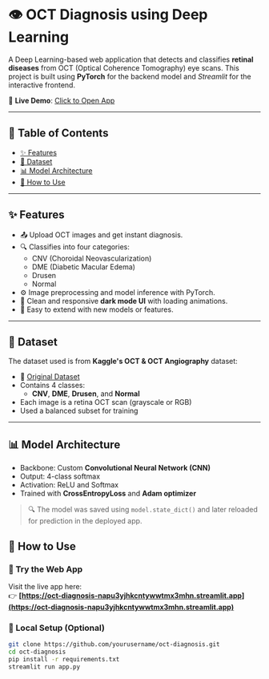 # 👁️ OCT Diagnosis using Deep Learning

A Deep Learning-based web application that detects and classifies **retinal diseases** from OCT (Optical Coherence Tomography) eye scans. This project is built using **PyTorch** for the backend model and *Streamlit* for the interactive frontend.

🔗 **Live Demo**: [Click to Open App](https://oct-diagnosis-napu3yjhkcntywwtmx3mhn.streamlit.app/)

---

## 📌 Table of Contents

- [✨ Features](#-features)
- [📂 Dataset](#-dataset)
- [📊 Model Architecture](#-model-architecture)
- [🚀 How to Use](#-how-to-use)

---

## ✨ Features

- 📤 Upload OCT images and get instant diagnosis.
- 🔍 Classifies into four categories:
  - CNV (Choroidal Neovascularization)
  - DME (Diabetic Macular Edema)
  - Drusen
  - Normal
- ⚙️ Image preprocessing and model inference with PyTorch.
- 🌙 Clean and responsive **dark mode UI** with loading animations.
- 🧪 Easy to extend with new models or features.

---

## 📂 Dataset

The dataset used is from **Kaggle's OCT & OCT Angiography** dataset:

- 🔗 [Original Dataset](https://www.kaggle.com/datasets/paultimothymooney/kermany2018)
- Contains 4 classes:
  - **CNV**, **DME**, **Drusen**, and **Normal**
- Each image is a retina OCT scan (grayscale or RGB)
- Used a balanced subset for training

---

## 📊 Model Architecture

- Backbone: Custom **Convolutional Neural Network (CNN)**
- Output: 4-class softmax
- Activation: ReLU and Softmax
- Trained with **CrossEntropyLoss** and **Adam optimizer**

> 🔍 The model was saved using `model.state_dict()` and later reloaded for prediction in the deployed app.


## 🚀 How to Use

### 🔗 Try the Web App
Visit the live app here:  
👉 **[https://oct-diagnosis-napu3yjhkcntywwtmx3mhn.streamlit.app](https://oct-diagnosis-napu3yjhkcntywwtmx3mhn.streamlit.app)**

### 🧪 Local Setup (Optional)

```bash
git clone https://github.com/yourusername/oct-diagnosis.git
cd oct-diagnosis
pip install -r requirements.txt
streamlit run app.py

